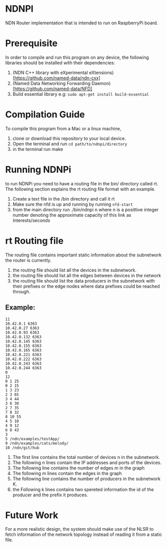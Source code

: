 # NDNPI 

NDN Router implementation that is intended to run on RaspberryPi board.


# Prerequisite 

In order to compile and run this program on any device, the following libraries should be installed with their dependencies: 

1. (NDN C++ library with eXperimental eXtensions)[https://github.com/named-data/ndn-cxx]
2. (Named Data Networking Forwarding Daemon)[https://github.com/named-data/NFD]
3. Build essential library e.g: `sudo apt-get install build-essential`

# Compilation Guide

To compile this program from a Mac or a linux machine, 

1. clone or download this repository to your local device. 
2. Open the terminal and run `cd path/to/ndnpi/directory`
3. in the terminal run make


# Running NDNPi 

to run NDNPi you need to have a routing file in the bin/ directory called rt. The following section explains the rt routing file format with an example.

1. Create a text file in the /bin directory and call it rt
2. Make sure the nfd is up and running by running `nfd-start`
3. from the main directory run ./bin/ndnpi n where n is a posittive integer number denoting the approximate capacity of this link as Interests/seconds 

# rt Routing file

The routing file contains important static information about the subnetwork the router is currently.
1. the routing file should list all the devices in the subnetwork. 
2. the routing file should list all the edges between devices in the network
3. the routing file should list the data producers in the subnetwork with their prefixes or the edge nodes where data prefixes could be reached through.

## Example: 

```
11
10.42.0.1 6363
10.42.0.27 6363
10.42.0.93 6363
10.42.0.132 6363
10.42.0.145 6363
10.42.0.155 6363
10.42.0.165 6363
10.42.0.221 6363
10.42.0.222 6363
10.42.0.243 6363
10.42.0.244 6363
0
12
0 1 25
0 2 15
1 3 23
2 3 65
3 4 44
3 6 30
2 7 35
7 8 32
8 10 55
4 5 10
4 9 12
6 8 43
3
5 /ndn/examples/testApp/
9 /ndn/examples/cats/melody/
10 /ndn/git/hub
```

1. The first line contains the total number of devices n in the subnetwork.
2. The following n lines contain the IP addresses and ports of the devices.
3. The following line contains the number of edges m in the graph
4. The following m lines contain the edges in the graph 
5. The following line contains the number of producers in the subnetwork K. 
6. the Following k lines contains two spereted information the id of the producer and the prefix it produces. 


# Future Work 

For a more realistic design, the system should make use of the NLSR to fetch information of the network topology instead of reading it from a static file. 

